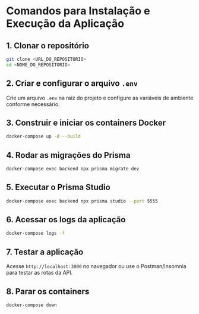# Comandos para Instalação e Execução da Aplicação

## 1. Clonar o repositório
```sh
git clone <URL_DO_REPOSITORIO>
cd <NOME_DO_REPOSITORIO>
```

## 2. Criar e configurar o arquivo `.env`
Crie um arquivo `.env` na raiz do projeto e configure as variáveis de ambiente conforme necessário.

## 3. Construir e iniciar os containers Docker
```sh
docker-compose up -d --build
```

## 4. Rodar as migrações do Prisma
```sh
docker-compose exec backend npx prisma migrate dev
```

## 5. Executar o Prisma Studio
```sh
docker-compose exec backend npx prisma studio --port 5555
```

## 6. Acessar os logs da aplicação
```sh
docker-compose logs -f
```

## 7. Testar a aplicação
Acesse `http://localhost:3000` no navegador ou use o Postman/Insomnia para testar as rotas da API.

## 8. Parar os containers
```sh
docker-compose down
```

